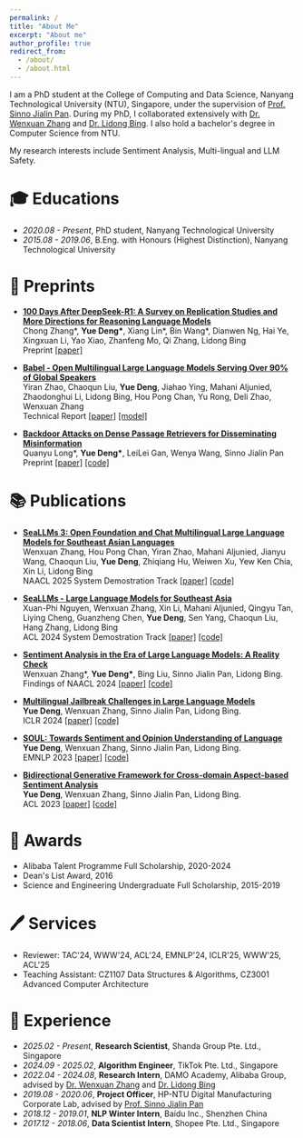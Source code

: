 ```yaml
---
permalink: /
title: "About Me"
excerpt: "About me"
author_profile: true
redirect_from:
  - /about/
  - /about.html
---
```


I am a PhD student at the College of Computing and Data Science, Nanyang Technological University (NTU), Singapore, under the supervision of [Prof. Sinno Jialin Pan](https://www.cse.cuhk.edu.hk/~sinnopan/index.html). During my PhD, I collaborated extensively with [Dr. Wenxuan Zhang](https://isakzhang.github.io/) and [Dr. Lidong Bing](https://lidongbing.github.io/). I also hold a bachelor's degree in Computer Science from NTU.

My research interests include Sentiment Analysis, Multi-lingual and LLM Safety.

🎓 Educations
======
- *2020.08 - Present*, PhD student, Nanyang Technological University
- *2015.08 - 2019.06*, B.Eng. with Honours (Highest Distinction), Nanyang Technological University

📝 Preprints
======
- **<ins>100 Days After DeepSeek-R1: A Survey on Replication Studies and More Directions for Reasoning Language Models</ins>**\
Chong Zhang\*, **Yue Deng\***, Xiang Lin\*, Bin Wang\*, Dianwen Ng, Hai Ye, Xingxuan Li, Yao Xiao, Zhanfeng Mo, Qi Zhang, Lidong Bing\
Preprint [\[paper\]](https://arxiv.org/abs/2505.00551) 

- **<ins>Babel - Open Multilingual Large Language Models Serving Over 90% of Global Speakers</ins>**\
Yiran Zhao, Chaoqun Liu, **Yue Deng**, Jiahao Ying, Mahani Aljunied, Zhaodonghui Li, Lidong Bing, Hou Pong Chan, Yu Rong, Deli Zhao, Wenxuan Zhang\
Technical Report [\[paper\]](https://arxiv.org/pdf/2503.00865) [\[model\]](https://huggingface.co/Tower-Babel)

- **<ins>Backdoor Attacks on Dense Passage Retrievers for Disseminating Misinformation</ins>**\
Quanyu Long\*, **Yue Deng\***, LeiLei Gan, Wenya Wang, Sinno Jialin Pan\
Preprint [\[paper\]](https://arxiv.org/abs/2402.13532) [\[code\]](https://github.com/ruyue0001/Backdoor_DPR)


📚 Publications
======

- **<ins>SeaLLMs 3: Open Foundation and Chat Multilingual Large Language Models for Southeast Asian Languages</ins>**\
Wenxuan Zhang, Hou Pong Chan, Yiran Zhao, Mahani Aljunied, Jianyu Wang, Chaoqun Liu, **Yue Deng**, Zhiqiang Hu, Weiwen Xu, Yew Ken Chia, Xin Li, Lidong Bing\
NAACL 2025 System Demostration Track [\[paper\]](https://arxiv.org/abs/2407.19672) [\[code\]](https://huggingface.co/SeaLLMs/SeaLLMs-v3-7B-Chat)

- **<ins>SeaLLMs - Large Language Models for Southeast Asia</ins>**\
Xuan-Phi Nguyen, Wenxuan Zhang, Xin Li, Mahani Aljunied, Qingyu Tan, Liying Cheng, Guanzheng Chen, **Yue Deng**, Sen Yang, Chaoqun Liu, Hang Zhang, Lidong Bing\
ACL 2024 System Demostration Track [\[paper\]](https://arxiv.org/abs/2312.00738) [\[code\]](https://github.com/DAMO-NLP-SG/SeaLLMs)

- **<ins>Sentiment Analysis in the Era of Large Language Models: A Reality Check</ins>**\
Wenxuan Zhang\*, **Yue Deng\***, Bing Liu, Sinno Jialin Pan, Lidong Bing.\
Findings of NAACL 2024 [\[paper\]](https://aclanthology.org/2024.findings-naacl.246/) [\[code\]](https://github.com/DAMO-NLP-SG/LLM-Sentiment)

- **<ins>Multilingual Jailbreak Challenges in Large Language Models</ins>**\
**Yue Deng**, Wenxuan Zhang, Sinno Jialin Pan, Lidong Bing.\
ICLR 2024 [\[paper\]](https://openreview.net/forum?id=vESNKdEMGp&) [\[code\]](https://github.com/DAMO-NLP-SG/multilingual-safety-for-LLMs) 

- **<ins>SOUL: Towards Sentiment and Opinion Understanding of Language</ins>**\
**Yue Deng**, Wenxuan Zhang, Sinno Jialin Pan, Lidong Bing.\
EMNLP 2023 [\[paper\]](https://aclanthology.org/2023.emnlp-main.538/) [\[code\]](https://github.com/DAMO-NLP-SG/SOUL)

- **<ins>Bidirectional Generative Framework for Cross-domain Aspect-based Sentiment Analysis</ins>**\
**Yue Deng**, Wenxuan Zhang, Sinno Jialin Pan, Lidong Bing.\
ACL 2023 [\[paper\]](https://aclanthology.org/2023.acl-long.686/) [\[code\]](https://github.com/DAMO-NLP-SG/BGCA)

🏅 Awards
======
- Alibaba Talent Programme Full Scholarship, 2020-2024
- Dean's List Award, 2016
- Science and Engineering Undergraduate Full Scholarship, 2015-2019

🖊️ Services
=======
- Reviewer: TAC'24, WWW'24, ACL'24, EMNLP'24, ICLR'25, WWW'25, ACL'25
- Teaching Assistant: CZ1107 Data Structures & Algorithms, CZ3001 Advanced Computer Architecture


💼 Experience
======
- *2025.02 - Present*, **Research Scientist**, Shanda Group Pte. Ltd., Singapore
- *2024.09 - 2025.02*, **Algorithm Engineer**, TikTok Pte. Ltd., Singapore
- *2022.04 - 2024.08*, **Research Intern**, DAMO Academy, Alibaba Group, advised by [Dr. Wenxuan Zhang](https://isakzhang.github.io/) and [Dr. Lidong Bing](https://lidongbing.github.io/)
- *2019.08 - 2020.06*, **Project Officer**, HP-NTU Digital Manufacturing Corporate Lab, advised by [Prof. Sinno Jialin Pan](https://www.cse.cuhk.edu.hk/~sinnopan/index.html)
- *2018.12 - 2019.01*, **NLP Winter Intern**, Baidu Inc., Shenzhen China
- *2017.12 - 2018.06*, **Data Scientist Intern**, Shopee Pte. Ltd., Singapore


<!---
<div style="transform: scale(0.5); transform-origin: top left;">
<script type="text/javascript" id="clustrmaps" src="//clustrmaps.com/map_v2.js?d=mbKmvcLMBYoZWNicchf11wWWJ1TxNprEv2i86NSGg3I&cl=ffffff&w=a"></script>
</div>
-->

